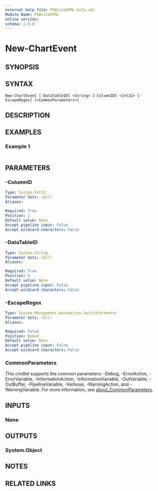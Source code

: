```yaml
---
external help file: PSWriteHTML-help.xml
Module Name: PSWriteHTML
online version:
schema: 2.0.0
---
```


# New-ChartEvent

## SYNOPSIS


## SYNTAX

```
New-ChartEvent [-DataTableID] <String> [-ColumnID] <Int32> [-EscapeRegex] [<CommonParameters>]
```

## DESCRIPTION


## EXAMPLES

### Example 1
```powershell

```



## PARAMETERS

### -ColumnID


```yaml
Type: System.Int32
Parameter Sets: (All)
Aliases:

Required: True
Position: 1
Default value: None
Accept pipeline input: False
Accept wildcard characters: False
```

### -DataTableID


```yaml
Type: System.String
Parameter Sets: (All)
Aliases:

Required: True
Position: 0
Default value: None
Accept pipeline input: False
Accept wildcard characters: False
```

### -EscapeRegex


```yaml
Type: System.Management.Automation.SwitchParameter
Parameter Sets: (All)
Aliases:

Required: False
Position: Named
Default value: None
Accept pipeline input: False
Accept wildcard characters: False
```

### CommonParameters
This cmdlet supports the common parameters: -Debug, -ErrorAction, -ErrorVariable, -InformationAction, -InformationVariable, -OutVariable, -OutBuffer, -PipelineVariable, -Verbose, -WarningAction, and -WarningVariable. For more information, see [about_CommonParameters](http://go.microsoft.com/fwlink/?LinkID=113216).

## INPUTS

### None

## OUTPUTS

### System.Object
## NOTES

## RELATED LINKS
